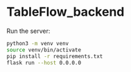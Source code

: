 # TableFlow_backend

Run the server:
```sh
python3 -m venv venv
source venv/bin/activate
pip install -r requirements.txt
flask run --host 0.0.0.0
```

